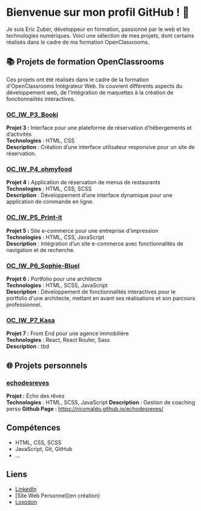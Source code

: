 # Bienvenue sur mon profil GitHub ! 👋

Je suis Eric Zuber, développeur en formation, passionné par le web et les technologies numériques. Voici une sélection de mes projets, dont certains réalisés dans le cadre de ma formation OpenClassrooms.

## 📚 Projets de formation OpenClassrooms

Ces projets ont été réalisés dans le cadre de la formation d'OpenClassrooms Intégrateur Web. Ils couvrent différents aspects du développement web, de l'intégration de maquettes à la création de fonctionnalités interactives.

### [OC_IW_P3_Booki](https://github.com/Ricomaldo/OC_IW_P3_Booki)
**Projet 3 :** Interface pour une plateforme de réservation d’hébergements et d’activités  
**Technologies** : HTML, CSS  
**Description** : Création d’une interface utilisateur responsive pour un site de réservation.

### [OC_IW_P4_ohmyfood](https://github.com/Ricomaldo/OC_IW_P4_ohmyfood)
**Projet 4 :** Application de réservation de menus de restaurants  
**Technologies** : HTML, CSS, SCSS  
**Description** : Développement d’une interface dynamique pour une application de commande en ligne.

### [OC_IW_P5_Print-it](https://github.com/Ricomaldo/OC_IW_P5_Print-it)
**Projet 5 :** Site e-commerce pour une entreprise d'impression  
**Technologies** : HTML, CSS, JavaScript  
**Description** : Intégration d’un site e-commerce avec fonctionnalités de navigation et de recherche.

### [OC_IW_P6_Sophie-Bluel](https://github.com/Ricomaldo/OC_IW_P6_Sophie-Bluel)
**Projet 6 :** Portfolio pour une architecte  
**Technologies** : HTML, SCSS, JavaScript  
**Description** : Développement de fonctionnalités interactives pour le portfolio d'une architecte, mettant en avant ses réalisations et son parcours professionnel.

### [OC_IW_P7_Kasa](https://github.com/Ricomaldo/OC_IW_P6_Kasa.git)
**Projet 7 :** Front End pour une agence immobilière  
**Technologies** : React, React Router, Sass  
**Description** : tbd

## 🌐 Projets personnels

### [echodesreves](https://github.com/Ricomaldo/echodesreves)
**Projet :** Écho des rêves  
**Technologies** : HTML, SCSS, JavaScript 
**Description** : Gestion de coaching perso
**Github Page** : https://ricomaldo.github.io/echodesreves/

## Compétences
- HTML, CSS, SCSS
- JavaScript, Git, GitHub
- ...

## Liens
- [LinkedIn](https://www.linkedin.com/in/eric-zuber-b9060650/)
- [Site Web Personnel](en création)
- [Loxodon](https://static.wikia.nocookie.net/asharia/images/7/7f/UA-ravnica.jpg/revision/latest?cb=20200128215113&path-prefix=fr)
